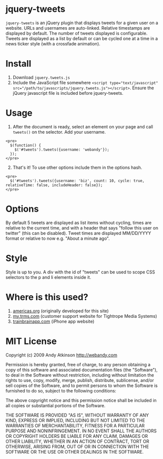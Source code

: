 jquery-tweets
===
`jquery-tweets` is an jQuery plugin that displays tweets for a given user on a website. URLs and usernames are auto-linked. Relative timestamps are displayed by default. The number of tweets displayed is configurable. Tweets are displayed as a list by default or can be cycled one at a time in a news ticker style (with a crossfade animation).

Install
===
  1. Download `jquery.tweets.js`
  2. Include the JavaScript file somewhere `<script type="text/javascript" src="/path/to/javascripts/jquery.tweets.js"></script>`. Ensure the jQuery javascript file is included before jquery-tweets.

Usage
===
  1. After the document is ready, select an element on your page and call `tweets()` on the selector. Add your username.

    <pre>
      $(function() {
        $('#tweets').tweets({username: 'webandy'});
      });
    </pre>
  
  2. That's it! To use other options include them in the options hash.
  
    <pre>
      $('#tweets').tweets({username: 'biz', count: 10, cycle: true, relativeTime: false, includeHeader: false});
    </pre>

Options
===
By default 5 tweets are displayed as list items without cycling, times are relative to the current time, and with a header that says "follow this user on twitter" (this can be disabled). Tweet times are displayed MM/DD/YYYY format or relative to now e.g. "About a minute ago".

Style
===
Style is up to you. A div with the id of "tweets" can be used to scope CSS selectors to the p and li elements inside it.

Where is this used?
===

 1. [americas.org](http://americas.org) (originally developed for this site)
 2. [my.trms.com](http://my.trms.com) (customer support website for Tightrope Media Systems)
 3. [trainbrainapp.com](http://trainbrainapp.com) (iPhone app website)
 
MIT License
===
Copyright (c) 2009 Andy Atkinson http://webandy.com

Permission is hereby granted, free of charge, to any person obtaining a copy of this software and associated documentation files (the "Software"), to deal in the Software without restriction, including without limitation the rights to use, copy, modify, merge, publish, distribute, sublicense, and/or sell copies of the Software, and to permit persons to whom the Software is furnished to do so, subject to the following conditions:

The above copyright notice and this permission notice shall be included in all copies or substantial portions of the Software.

THE SOFTWARE IS PROVIDED "AS IS", WITHOUT WARRANTY OF ANY KIND, EXPRESS OR IMPLIED, INCLUDING BUT NOT LIMITED TO THE WARRANTIES OF MERCHANTABILITY, FITNESS FOR A PARTICULAR PURPOSE AND NONINFRINGEMENT. IN NO EVENT SHALL THE AUTHORS OR COPYRIGHT HOLDERS BE LIABLE FOR ANY CLAIM, DAMAGES OR OTHER LIABILITY, WHETHER IN AN ACTION OF CONTRACT, TORT OR OTHERWISE, ARISING FROM, OUT OF OR IN CONNECTION WITH THE SOFTWARE OR THE USE OR OTHER DEALINGS IN THE SOFTWARE.